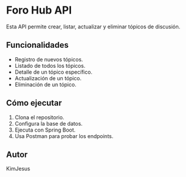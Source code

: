 # Foro Hub API

Esta API permite crear, listar, actualizar y eliminar tópicos de discusión.

## Funcionalidades

- Registro de nuevos tópicos.
- Listado de todos los tópicos.
- Detalle de un tópico específico.
- Actualización de un tópico.
- Eliminación de un tópico.

## Cómo ejecutar

1. Clona el repositorio.
2. Configura la base de datos.
3. Ejecuta con Spring Boot.
4. Usa Postman para probar los endpoints.

## Autor

KimJesus
